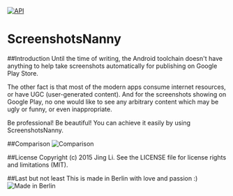 [![API](https://img.shields.io/badge/API-14%2B-brightgreen.svg?style=flat)](https://android-arsenal.com/api?level=14)

# ScreenshotsNanny

##Introduction
Until the time of writing, the Android toolchain doesn't have anything to help take screenshots automatically for publishing on Google Play Store.

The other fact is that most of the modern apps consume internet resources, or have UGC (user-generated content).  And for the screenshots showing on Google Play, no one would like to see any arbitrary content which may be ugly or funny, or even inappropriate.

Be professional!  Be beautiful!  You can achieve it easily by using ScreenshotsNanny.

##Comparison
![Comparison](https://cloud.githubusercontent.com/assets/352956/11276098/e8e25434-8ee0-11e5-9685-df75085859e6.png)

##License
Copyright (c) 2015 Jing Li. See the LICENSE file for license rights and limitations (MIT).

##Last but not least
This is made in Berlin with love and passion :)
![Made in Berlin](https://cloud.githubusercontent.com/assets/352956/11226672/b2a693fe-8d81-11e5-8d87-7f507d63e029.png)
